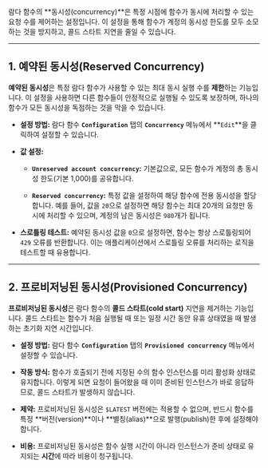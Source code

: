 
람다 함수의 **동시성(concurrency)**은 특정 시점에 함수가 동시에 처리할 수 있는 요청 수를 제어하는 설정입니다. 이 설정을 통해 함수가 계정의 동시성 한도를 모두 소모하는 것을 방지하고, 콜드 스타트 지연을 줄일 수 있습니다.

---

## 1. 예약된 동시성(Reserved Concurrency)

**예약된 동시성**은 특정 람다 함수가 사용할 수 있는 최대 동시 실행 수를 **제한**하는 기능입니다. 이 설정을 사용하면 다른 함수들이 안정적으로 실행될 수 있도록 보장하며, 하나의 함수가 모든 동시성을 독점하는 것을 막을 수 있습니다.

- **설정 방법:** 람다 함수 **`Configuration`** 탭의 **`Concurrency`** 메뉴에서 **`Edit`**을 클릭하여 설정할 수 있습니다.
    
- **값 설정:**
    
    - **`Unreserved account concurrency`:** 기본값으로, 모든 함수가 계정의 총 동시성 한도(기본 1,000)를 공유합니다.
        
    - **`Reserved concurrency`:** 특정 값을 설정하여 해당 함수에 전용 동시성을 할당합니다. 예를 들어, 값을 `20`으로 설정하면 해당 함수는 최대 20개의 요청만 동시에 처리할 수 있으며, 계정의 남은 동시성은 `980`개가 됩니다.
        
- **스로틀링 테스트:** 예약된 동시성 값을 `0`으로 설정하면, 함수는 항상 스로틀링되어 `429` 오류를 반환합니다. 이는 애플리케이션에서 스로틀링 오류를 처리하는 로직을 테스트할 때 유용합니다.

---

## 2. 프로비저닝된 동시성(Provisioned Concurrency)

**프로비저닝된 동시성**은 람다 함수의 **콜드 스타트(cold start)** 지연을 제거하는 기능입니다. 콜드 스타트는 함수가 처음 실행될 때 또는 일정 시간 동안 유휴 상태였을 때 발생하는 초기화 지연 시간입니다.

- **설정 방법:** 람다 함수 **`Configuration`** 탭의 **`Provisioned concurrency`** 메뉴에서 설정할 수 있습니다.
    
- **작동 방식:** 함수가 호출되기 전에 지정된 수의 함수 인스턴스를 미리 활성화 상태로 유지합니다. 이렇게 되면 요청이 들어왔을 때 이미 준비된 인스턴스가 바로 응답하므로, 콜드 스타트가 발생하지 않습니다.
    
- **제약:** 프로비저닝된 동시성은 `$LATEST` 버전에는 적용할 수 없으며, 반드시 함수를 특정 **버전(version)**이나 **별칭(alias)**으로 발행(publish)한 후에 설정해야 합니다.
    
- **비용:** 프로비저닝된 동시성은 함수 실행 시간이 아니라 인스턴스가 준비 상태로 유지되는 **시간**에 따라 비용이 청구됩니다.